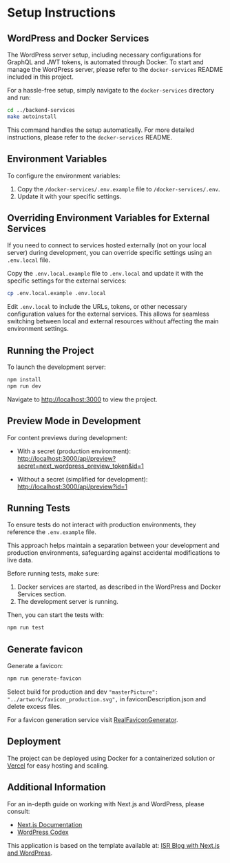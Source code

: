 # Setup Instructions

## WordPress and Docker Services

The WordPress server setup, including necessary configurations for GraphQL and JWT tokens, is automated through Docker. To start and manage the WordPress server, please refer to the `docker-services` README included in this project.

For a hassle-free setup, simply navigate to the `docker-services` directory and run:

```bash
cd ../backend-services
make autoinstall
```

This command handles the setup automatically. For more detailed instructions, please refer to the `docker-services` README.

## Environment Variables

To configure the environment variables:

1. Copy the `/docker-services/.env.example` file to `/docker-services/.env`.
2. Update it with your specific settings.

## Overriding Environment Variables for External Services

If you need to connect to services hosted externally (not on your local server) during development, you can override specific settings using an `.env.local` file.

Copy the `.env.local.example` file to `.env.local` and update it with the specific settings for the external services:

```bash
cp .env.local.example .env.local
```

Edit `.env.local` to include the URLs, tokens, or other necessary configuration values for the external services. This allows for seamless switching between local and external resources without affecting the main environment settings.

## Running the Project

To launch the development server:

```bash
npm install
npm run dev
```

Navigate to [http://localhost:3000](http://localhost:3000) to view the project.

## Preview Mode in Development

For content previews during development:

- With a secret (production environment):  
  [http://localhost:3000/api/preview?secret=next_wordpress_preview_token&id=1](http://localhost:3000/api/preview?secret=next_wordpress_preview_token&id=1)

- Without a secret (simplified for development):  
  [http://localhost:3000/api/preview?id=1](http://localhost:3000/api/preview?id=1)

## Running Tests

To ensure tests do not interact with production environments, they reference the `.env.example` file.

This approach helps maintain a separation between your development and production environments, safeguarding against accidental modifications to live data.

Before running tests, make sure:

1. Docker services are started, as described in the WordPress and Docker Services section.
2. The development server is running.

Then, you can start the tests with:

```bash
npm run test
```

## Generate favicon

Generate a favicon:
```bash
npm run generate-favicon
```

Select build for production and dev ```"masterPicture": "../artwork/favicon_production.svg",``` in faviconDescription.json and delete excess files.

For a favicon generation service visit [RealFaviconGenerator](https://realfavicongenerator.net/).

## Deployment

The project can be deployed using Docker for a containerized solution or [Vercel](https://vercel.com/) for easy hosting and scaling.

## Additional Information

For an in-depth guide on working with Next.js and WordPress, please consult:
- [Next.js Documentation](https://nextjs.org/docs)
- [WordPress Codex](https://codex.wordpress.org/)

This application is based on the template available at: [ISR Blog with Next.js and WordPress](https://vercel.com/templates/next.js/isr-blog-nextjs-wordpress).
